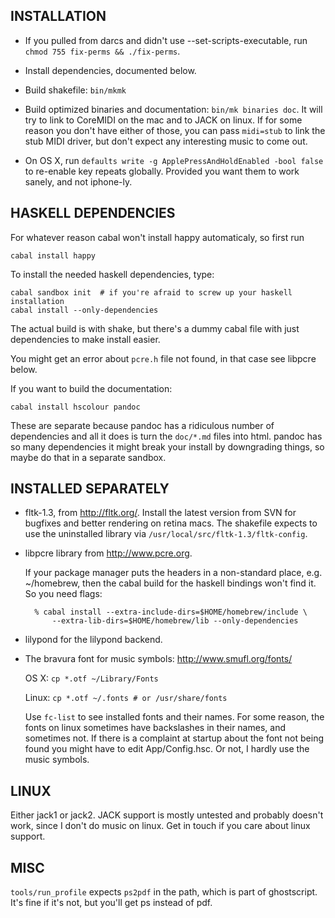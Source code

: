 ## INSTALLATION

- If you pulled from darcs and didn't use --set-scripts-executable, run
`chmod 755 fix-perms && ./fix-perms`.

- Install dependencies, documented below.

- Build shakefile: `bin/mkmk`

- Build optimized binaries and documentation: `bin/mk binaries doc`.  It will
try to link to CoreMIDI on the mac and to JACK on linux.  If for some reason
you don't have either of those, you can pass `midi=stub` to link the stub MIDI
driver, but don't expect any interesting music to come out.

- On OS X, run `defaults write -g ApplePressAndHoldEnabled -bool false` to
re-enable key repeats globally.  Provided you want them to work sanely, and
not iphone-ly.

## HASKELL DEPENDENCIES

For whatever reason cabal won't install happy automaticaly, so first run

    cabal install happy

To install the needed haskell dependencies, type:

    cabal sandbox init  # if you're afraid to screw up your haskell installation
    cabal install --only-dependencies

The actual build is with shake, but there's a dummy cabal file with just
dependencies to make install easier.

You might get an error about `pcre.h` file not found, in that case see libpcre
below.

If you want to build the documentation:

    cabal install hscolour pandoc

These are separate because pandoc has a ridiculous number of dependencies and
all it does is turn the `doc/*.md` files into html.  pandoc has so many
dependencies it might break your install by downgrading things, so maybe do
that in a separate sandbox.

## INSTALLED SEPARATELY

- fltk-1.3, from <http://fltk.org/>.  Install the latest version from SVN
for bugfixes and better rendering on retina macs.  The shakefile expects to
use the uninstalled library via `/usr/local/src/fltk-1.3/fltk-config`.

- libpcre library from <http://www.pcre.org>.

    If your package manager puts the headers in a non-standard place, e.g.
~/homebrew, then the cabal build for the haskell bindings won't find it.  So
you need flags:

        % cabal install --extra-include-dirs=$HOME/homebrew/include \
            --extra-lib-dirs=$HOME/homebrew/lib --only-dependencies

- lilypond for the lilypond backend.

- The bravura font for music symbols: <http://www.smufl.org/fonts/>

    OS X: `cp *.otf ~/Library/Fonts`

    Linux: `cp *.otf ~/.fonts # or /usr/share/fonts`

    Use `fc-list` to see installed fonts and their names.  For some reason, the
fonts on linux sometimes have backslashes in their names, and sometimes not.
If there is a complaint at startup about the font not being found you might
have to edit App/Config.hsc.  Or not, I hardly use the music symbols.

## LINUX

Either jack1 or jack2.  JACK support is mostly untested and probably doesn't
work, since I don't do music on linux.  Get in touch if you care about linux
support.

## MISC

`tools/run_profile` expects `ps2pdf` in the path, which is part of ghostscript.
It's fine if it's not, but you'll get ps instead of pdf.

